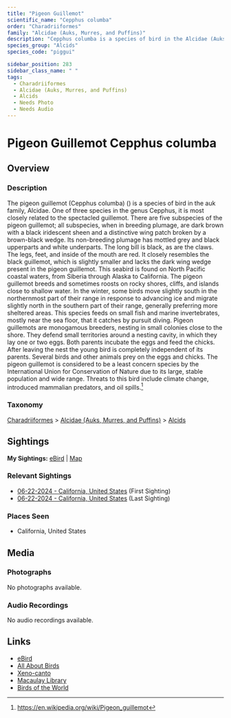 ```yaml
---
title: "Pigeon Guillemot"
scientific_name: "Cepphus columba"
order: "Charadriiformes"
family: "Alcidae (Auks, Murres, and Puffins)"
description: "Cepphus columba is a species of bird in the Alcidae (Auks, Murres, and Puffins) family. It has been observed 6 times."
species_group: "Alcids"
species_code: "piggui"

sidebar_position: 283
sidebar_class_name: " "
tags: 
  - Charadriiformes
  - Alcidae (Auks, Murres, and Puffins)
  - Alcids
  - Needs Photo
  - Needs Audio
---
```


# Pigeon Guillemot <span className='sci_name'>Cepphus columba</span>

## Overview

### Description
The pigeon guillemot (Cepphus columba) () is a species of bird in the auk family, Alcidae. One of three species in the genus Cepphus, it is most closely related to the spectacled guillemot. There are five subspecies of the pigeon guillemot; all subspecies, when in breeding plumage, are dark brown with a black iridescent sheen and a distinctive wing patch broken by a brown-black wedge. Its non-breeding plumage has mottled grey and black upperparts and white underparts. The long bill is black, as are the claws. The legs, feet, and inside of the mouth are red. It closely resembles the black guillemot, which is slightly smaller and lacks the dark wing wedge present in the pigeon guillemot. 
This seabird is found on North Pacific coastal waters, from Siberia through Alaska to California.  The pigeon guillemot breeds and sometimes roosts on rocky shores, cliffs, and islands close to shallow water. In the winter, some birds move slightly south in the northernmost part of their range in response to advancing ice and migrate slightly north in the southern part of their range, generally preferring more sheltered areas.
This species feeds on small fish and marine invertebrates, mostly near the sea floor, that it catches by pursuit diving. Pigeon guillemots are monogamous breeders, nesting in small colonies close to the shore. They defend small territories around a nesting cavity, in which they lay one or two eggs. Both parents incubate the eggs and feed the chicks. After leaving the nest the young bird is completely independent of its parents. Several birds and other animals prey on the eggs and chicks.
The pigeon guillemot is considered to be a least concern species by the International Union for Conservation of Nature due to its large, stable population and wide range. Threats to this bird include climate change, introduced mammalian predators, and oil spills.[^1]

[^1]: https://en.wikipedia.org/wiki/Pigeon_guillemot

### Taxonomy
[Charadriiformes](/tags/charadriiformes) > [Alcidae (Auks, Murres, and Puffins)](/tags/alcidae-auks-murres-and-puffins) > [Alcids](/tags/alcids)


## Sightings

**My Sightings:** [eBird](https://ebird.org/lifelist?r=world&time=life&spp=piggui) | [Map](/map?species_code=piggui)

### Relevant Sightings

* [06-22-2024 - California, United States](https://ebird.org/checklist/S183306525) (First Sighting)
* [06-22-2024 - California, United States](https://ebird.org/checklist/S183306505) (Last Sighting)

### Places Seen

* California, United States



## Media
### Photographs
No photographs available.

### Audio Recordings
No audio recordings available.

## Links
* [eBird](https://ebird.org/species/piggui) 
* [All About Birds](https://www.allaboutbirds.org/guide/piggui) 
* [Xeno-canto](https://www.xeno-canto.org/species/cepphus-columba) 
* [Macaulay Library](https://search.macaulaylibrary.org/catalog?taxonCode=piggui&sort=rating_rank_desc)
* [Birds of the World](https://birdsoftheworld.org/bow/species/piggui)
